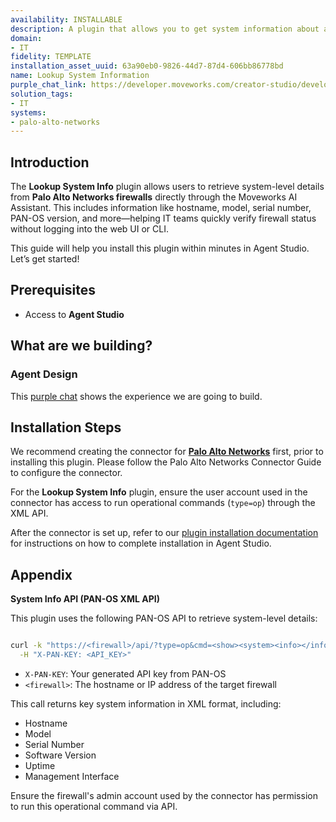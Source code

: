 ```yaml
---
availability: INSTALLABLE
description: A plugin that allows you to get system information about a firewall.
domain:
- IT
fidelity: TEMPLATE
installation_asset_uuid: 63a90eb0-9826-44d7-87d4-606bb86778bd
name: Lookup System Information
purple_chat_link: https://developer.moveworks.com/creator-studio/developer-tools/purple-chat?conversation=%7B%22startTimestamp%22%3A%2211%3A43+AM%22%2C%22messages%22%3A%5B%7B%22parts%22%3A%5B%7B%22richText%22%3A%22%3Cp%3ECan+you+give+me+system+information+on+all+of+our+firewalls%3F%3C%2Fp%3E%22%7D%5D%2C%22role%22%3A%22user%22%7D%2C%7B%22parts%22%3A%5B%7B%22reasoningSteps%22%3A%5B%7B%22richText%22%3A%22%3Cp%3ELooking+up+system+information+for+firewalls%3C%2Fp%3E%22%2C%22status%22%3A%22success%22%7D%5D%7D%2C%7B%22richText%22%3A%22%3Cp%3EHere%27s+the+system+information+for+4+firewalls%3A%3C%2Fp%3E%5Cn%5Cn%3Cul%3E%5Cn++%3Cli%3E%3Cb%3EHQ-FW-01%3C%2Fb%3E%3C%2Fli%3E%5Cn++%3Cul%3E%5Cn++++%3Cli%3E%3Cb%3ELocation%3A%3C%2Fb%3E+Headquarters%2C+Building+A%3C%2Fli%3E%5Cn++++%3Cli%3E%3Cb%3EModel%3A%3C%2Fb%3E+Palo+Alto+PA-5250%3C%2Fli%3E%5Cn++++%3Cli%3E%3Cb%3ESoftware+Version%3A%3C%2Fb%3E+PAN-OS+11.1.2%3C%2Fli%3E%5Cn++++%3Cli%3E%3Cb%3EUptime%3A%3C%2Fb%3E+3+days%2C+14+hours%2C+22+minutes%3C%2Fli%3E%5Cn++++%3Cli%3E%3Cb%3EIP+Address%3A%3C%2Fb%3E+192.168.1.1%3C%2Fli%3E%5Cn++++%3Cli%3E%3Cb%3EMAC+Address%3A%3C%2Fb%3E+00%3A1A%3A2B%3A3C%3A4D%3A5E%3C%2Fli%3E%5Cn++++%3Cli%3E%3Cb%3EDevice+Certificate+Status%3A%3C%2Fb%3E+Valid%3C%2Fli%3E%5Cn++%3C%2Ful%3E%5Cn%5Cn++%3Cli%3E%3Cb%3EBranch-FW-02%3C%2Fb%3E%3C%2Fli%3E%5Cn++%3Cul%3E%5Cn++++%3Cli%3E%3Cb%3ELocation%3A%3C%2Fb%3E+Branch+Office%2C+Building+B%3C%2Fli%3E%5Cn++++%3Cli%3E%3Cb%3EModel%3A%3C%2Fb%3E+Fortinet+FG-600E%3C%2Fli%3E%5Cn++++%3Cli%3E%3Cb%3ESoftware+Version%3A%3C%2Fb%3E+FortiOS+7.0.5%3C%2Fli%3E%5Cn++++%3Cli%3E%3Cb%3EUptime%3A%3C%2Fb%3E+1+day%2C+8+hours%2C+30+minutes%3C%2Fli%3E%5Cn++++%3Cli%3E%3Cb%3EIP+Address%3A%3C%2Fb%3E+192.168.2.1%3C%2Fli%3E%5Cn++++%3Cli%3E%3Cb%3EMAC+Address%3A%3C%2Fb%3E+00%3A2B%3A4C%3A5D%3A6E%3A7F%3C%2Fli%3E%5Cn++++%3Cli%3E%3Cb%3EDevice+Certificate+Status%3A%3C%2Fb%3E+Valid%3C%2Fli%3E%5Cn++%3C%2Ful%3E%5Cn%5Cn++%3Cli%3E%3Cb%3EBranch-FW-03%3C%2Fb%3E%3C%2Fli%3E%5Cn++%3Cul%3E%5Cn++++%3Cli%3E%3Cb%3ELocation%3A%3C%2Fb%3E+Branch+Office%2C+Building+C%3C%2Fli%3E%5Cn++++%3Cli%3E%3Cb%3EModel%3A%3C%2Fb%3E+Fortinet+FG-600E%3C%2Fli%3E%5Cn++++%3Cli%3E%3Cb%3ESoftware+Version%3A%3C%2Fb%3E+FortiOS+7.0.5%3C%2Fli%3E%5Cn++++%3Cli%3E%3Cb%3EUptime%3A%3C%2Fb%3E+1+day%2C+9+hours%2C+30+minutes%3C%2Fli%3E%5Cn++++%3Cli%3E%3Cb%3EIP+Address%3A%3C%2Fb%3E+192.168.2.3%3C%2Fli%3E%5Cn++++%3Cli%3E%3Cb%3EMAC+Address%3A%3C%2Fb%3E+00%3A2B%3A4C%3A5D%3A6E%3A8A%3C%2Fli%3E%5Cn++++%3Cli%3E%3Cb%3EDevice+Certificate+Status%3A%3C%2Fb%3E+Valid%3C%2Fli%3E%5Cn++%3C%2Ful%3E%5Cn%5Cn++%3Cli%3E%3Cb%3EBranch-FW-04%3C%2Fb%3E%3C%2Fli%3E%5Cn++%3Cul%3E%5Cn++++%3Cli%3E%3Cb%3ELocation%3A%3C%2Fb%3E+Branch+Office%2C+Building+D%3C%2Fli%3E%5Cn++++%3Cli%3E%3Cb%3EModel%3A%3C%2Fb%3E+Fortinet+FG-600E%3C%2Fli%3E%5Cn++++%3Cli%3E%3Cb%3ESoftware+Version%3A%3C%2Fb%3E+FortiOS+7.0.5%3C%2Fli%3E%5Cn++++%3Cli%3E%3Cb%3EUptime%3A%3C%2Fb%3E+1+day%2C+7+hours%2C+15+minutes%3C%2Fli%3E%5Cn++++%3Cli%3E%3Cb%3EIP+Address%3A%3C%2Fb%3E+192.168.2.4%3C%2Fli%3E%5Cn++++%3Cli%3E%3Cb%3EMAC+Address%3A%3C%2Fb%3E+00%3A2B%3A4C%3A5D%3A6E%3A9B%3C%2Fli%3E%5Cn++++%3Cli%3E%3Cb%3EDevice+Certificate+Status%3A%3C%2Fb%3E+Valid%3C%2Fli%3E%5Cn++%3C%2Ful%3E%5Cn%3C%2Ful%3E%22%7D%5D%2C%22role%22%3A%22assistant%22%7D%5D%7D
solution_tags:
- IT
systems:
- palo-alto-networks
---
```


## Introduction

The **Lookup System Info** plugin allows users to retrieve system-level details from **Palo Alto Networks firewalls** directly through the Moveworks AI Assistant. This includes information like hostname, model, serial number, PAN-OS version, and more—helping IT teams quickly verify firewall status without logging into the web UI or CLI.

This guide will help you install this plugin within minutes in Agent Studio. Let’s get started!

## Prerequisites

- Access to **Agent Studio**

## What are we building?

### Agent Design

This [purple chat](https://developer.moveworks.com/creator-studio/developer-tools/purple-chat?conversation=%7B%22startTimestamp%22%3A%2211%3A43+AM%22%2C%22messages%22%3A%5B%7B%22parts%22%3A%5B%7B%22richText%22%3A%22%3Cp%3ECan+you+give+me+system+information+on+all+of+our+firewalls%3F%3C%2Fp%3E%22%7D%5D%2C%22role%22%3A%22user%22%7D%2C%7B%22parts%22%3A%5B%7B%22reasoningSteps%22%3A%5B%7B%22richText%22%3A%22%3Cp%3ELooking+up+system+information+for+firewalls%3C%2Fp%3E%22%2C%22status%22%3A%22success%22%7D%5D%7D%2C%7B%22richText%22%3A%22%3Cp%3EHere%27s+the+system+information+for+4+firewalls%3A%3C%2Fp%3E%5Cn%5Cn%3Cul%3E%5Cn++%3Cli%3E%3Cb%3EHQ-FW-01%3C%2Fb%3E%3C%2Fli%3E%5Cn++%3Cul%3E%5Cn++++%3Cli%3E%3Cb%3ELocation%3A%3C%2Fb%3E+Headquarters%2C+Building+A%3C%2Fli%3E%5Cn++++%3Cli%3E%3Cb%3EModel%3A%3C%2Fb%3E+Palo+Alto+PA-5250%3C%2Fli%3E%5Cn++++%3Cli%3E%3Cb%3ESoftware+Version%3A%3C%2Fb%3E+PAN-OS+11.1.2%3C%2Fli%3E%5Cn++++%3Cli%3E%3Cb%3EUptime%3A%3C%2Fb%3E+3+days%2C+14+hours%2C+22+minutes%3C%2Fli%3E%5Cn++++%3Cli%3E%3Cb%3EIP+Address%3A%3C%2Fb%3E+192.168.1.1%3C%2Fli%3E%5Cn++++%3Cli%3E%3Cb%3EMAC+Address%3A%3C%2Fb%3E+00%3A1A%3A2B%3A3C%3A4D%3A5E%3C%2Fli%3E%5Cn++++%3Cli%3E%3Cb%3EDevice+Certificate+Status%3A%3C%2Fb%3E+Valid%3C%2Fli%3E%5Cn++%3C%2Ful%3E%5Cn%5Cn++%3Cli%3E%3Cb%3EBranch-FW-02%3C%2Fb%3E%3C%2Fli%3E%5Cn++%3Cul%3E%5Cn++++%3Cli%3E%3Cb%3ELocation%3A%3C%2Fb%3E+Branch+Office%2C+Building+B%3C%2Fli%3E%5Cn++++%3Cli%3E%3Cb%3EModel%3A%3C%2Fb%3E+Fortinet+FG-600E%3C%2Fli%3E%5Cn++++%3Cli%3E%3Cb%3ESoftware+Version%3A%3C%2Fb%3E+FortiOS+7.0.5%3C%2Fli%3E%5Cn++++%3Cli%3E%3Cb%3EUptime%3A%3C%2Fb%3E+1+day%2C+8+hours%2C+30+minutes%3C%2Fli%3E%5Cn++++%3Cli%3E%3Cb%3EIP+Address%3A%3C%2Fb%3E+192.168.2.1%3C%2Fli%3E%5Cn++++%3Cli%3E%3Cb%3EMAC+Address%3A%3C%2Fb%3E+00%3A2B%3A4C%3A5D%3A6E%3A7F%3C%2Fli%3E%5Cn++++%3Cli%3E%3Cb%3EDevice+Certificate+Status%3A%3C%2Fb%3E+Valid%3C%2Fli%3E%5Cn++%3C%2Ful%3E%5Cn%5Cn++%3Cli%3E%3Cb%3EBranch-FW-03%3C%2Fb%3E%3C%2Fli%3E%5Cn++%3Cul%3E%5Cn++++%3Cli%3E%3Cb%3ELocation%3A%3C%2Fb%3E+Branch+Office%2C+Building+C%3C%2Fli%3E%5Cn++++%3Cli%3E%3Cb%3EModel%3A%3C%2Fb%3E+Fortinet+FG-600E%3C%2Fli%3E%5Cn++++%3Cli%3E%3Cb%3ESoftware+Version%3A%3C%2Fb%3E+FortiOS+7.0.5%3C%2Fli%3E%5Cn++++%3Cli%3E%3Cb%3EUptime%3A%3C%2Fb%3E+1+day%2C+9+hours%2C+30+minutes%3C%2Fli%3E%5Cn++++%3Cli%3E%3Cb%3EIP+Address%3A%3C%2Fb%3E+192.168.2.3%3C%2Fli%3E%5Cn++++%3Cli%3E%3Cb%3EMAC+Address%3A%3C%2Fb%3E+00%3A2B%3A4C%3A5D%3A6E%3A8A%3C%2Fli%3E%5Cn++++%3Cli%3E%3Cb%3EDevice+Certificate+Status%3A%3C%2Fb%3E+Valid%3C%2Fli%3E%5Cn++%3C%2Ful%3E%5Cn%5Cn++%3Cli%3E%3Cb%3EBranch-FW-04%3C%2Fb%3E%3C%2Fli%3E%5Cn++%3Cul%3E%5Cn++++%3Cli%3E%3Cb%3ELocation%3A%3C%2Fb%3E+Branch+Office%2C+Building+D%3C%2Fli%3E%5Cn++++%3Cli%3E%3Cb%3EModel%3A%3C%2Fb%3E+Fortinet+FG-600E%3C%2Fli%3E%5Cn++++%3Cli%3E%3Cb%3ESoftware+Version%3A%3C%2Fb%3E+FortiOS+7.0.5%3C%2Fli%3E%5Cn++++%3Cli%3E%3Cb%3EUptime%3A%3C%2Fb%3E+1+day%2C+7+hours%2C+15+minutes%3C%2Fli%3E%5Cn++++%3Cli%3E%3Cb%3EIP+Address%3A%3C%2Fb%3E+192.168.2.4%3C%2Fli%3E%5Cn++++%3Cli%3E%3Cb%3EMAC+Address%3A%3C%2Fb%3E+00%3A2B%3A4C%3A5D%3A6E%3A9B%3C%2Fli%3E%5Cn++++%3Cli%3E%3Cb%3EDevice+Certificate+Status%3A%3C%2Fb%3E+Valid%3C%2Fli%3E%5Cn++%3C%2Ful%3E%5Cn%3C%2Ful%3E%22%7D%5D%2C%22role%22%3A%22assistant%22%7D%5D%7D) shows the experience we are going to build.

## Installation Steps

We recommend creating the connector for [**Palo Alto Networks**](https://developer.moveworks.com/creator-studio/resources/connector?id=palo-alto-networks)  first, prior to installing this plugin. Please follow the Palo Alto Networks Connector Guide to configure the connector.

For the **Lookup System Info** plugin, ensure the user account used in the connector has access to run operational commands (`type=op`) through the XML API.

After the connector is set up, refer to our [plugin installation documentation](https://help.moveworks.com/docs/ai-agent-marketplace-installation) for instructions on how to complete installation in Agent Studio.


## Appendix

**System Info API (PAN-OS XML API)**

This plugin uses the following PAN-OS API to retrieve system-level details:

```bash

curl -k "https://<firewall>/api/?type=op&cmd=<show><system><info></info></system></show>" \
  -H "X-PAN-KEY: <API_KEY>"

```

- `X-PAN-KEY`: Your generated API key from PAN-OS
- `<firewall>`: The hostname or IP address of the target firewall

This call returns key system information in XML format, including:

- Hostname
- Model
- Serial Number
- Software Version
- Uptime
- Management Interface

Ensure the firewall's admin account used by the connector has permission to run this operational command via API.